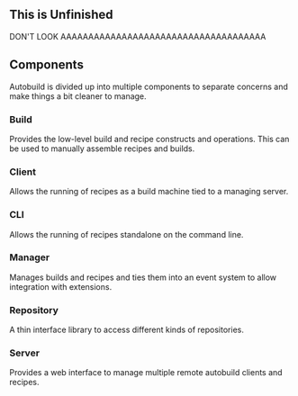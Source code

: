## This is Unfinished
DON'T LOOK AAAAAAAAAAAAAAAAAAAAAAAAAAAAAAAAAAAAA

## Components
Autobuild is divided up into multiple components to separate concerns and make things a bit cleaner to manage.

### Build
Provides the low-level build and recipe constructs and operations. This can be used to manually assemble recipes and builds.

### Client
Allows the running of recipes as a build machine tied to a managing server.

### CLI
Allows the running of recipes standalone on the command line.

### Manager
Manages builds and recipes and ties them into an event system to allow integration with extensions.

### Repository
A thin interface library to access different kinds of repositories.

### Server
Provides a web interface to manage multiple remote autobuild clients and recipes.
